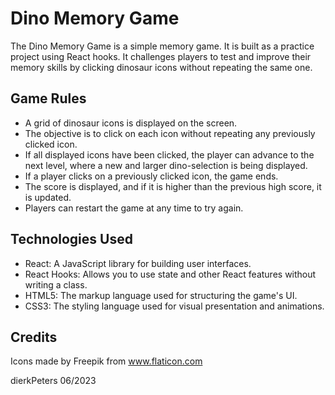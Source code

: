 # Dino Memory Game

The Dino Memory Game is a simple memory game. It is built as a practice project using React hooks. 
It challenges players to test and improve their memory skills by clicking dinosaur icons without repeating the same one.

## Game Rules

- A grid of dinosaur icons is displayed on the screen.
- The objective is to click on each icon without repeating any previously clicked icon.
- If all displayed icons have been clicked, the player can advance to the next level, where a new and larger dino-selection is being displayed.
- If a player clicks on a previously clicked icon, the game ends.
- The score is displayed, and if it is higher than the previous high score, it is updated.
- Players can restart the game at any time to try again.

## Technologies Used
- React: A JavaScript library for building user interfaces.
- React Hooks: Allows you to use state and other React features without writing a class.
- HTML5: The markup language used for structuring the game's UI.
- CSS3: The styling language used for visual presentation and animations.

## Credits
Icons made by Freepik from www.flaticon.com

dierkPeters 06/2023

